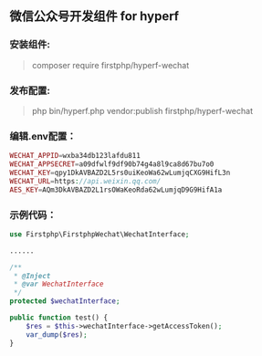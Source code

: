 ## 微信公众号开发组件 for hyperf

### 安装组件:
>composer require firstphp/hyperf-wechat

### 发布配置:
>php bin/hyperf.php vendor:publish firstphp/hyperf-wechat

### 编辑.env配置：
```php
WECHAT_APPID=wxba34db123lafdu811
WECHAT_APPSECRET=a09dfwlf9df90b74g4a8l9ca8d67bu7o0
WECHAT_KEY=qpy1DkAVBAZD2L5rs0uiKeoWa62wLumjqCXG9HifL3n
WECHAT_URL=https://api.weixin.qq.com/
AES_KEY=AQm3DkAVBAZD2L1rsOWaKeoRda62wLumjqD9G9HifA1a
```

### 示例代码：
```php
use Firstphp\FirstphpWechat\WechatInterface;

......

/**
 * @Inject
 * @var WechatInterface
 */
protected $wechatInterface;

public function test() {
    $res = $this->wechatInterface->getAccessToken();
    var_dump($res);
}
```